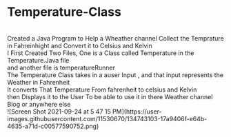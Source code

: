 # Temperature-Class
<br>
Created a Java Program to Help a Wheather channel Collect the Temprature in Fahreinhight and Convert it to Celsius and Kelvin<Br>
I First Created Two Files, One is a Class called Temperature in the Temperature.Java file <br>
and another file is temperatureRunner<br>
The Temperature Class takes in a auser Input , and that input represents the Weather in Fahrenheit <br>
It converts That Temperature From fahrenheit to celsius and Kelvin <br>
then Displays it to the User To be able to use it in there Weather channel Blog or anywhere else<Br>
![Screen Shot 2021-09-24 at 5 47 15 PM](https://user-images.githubusercontent.com/11530670/134743103-17a9406f-e64b-4635-a71d-c00577590752.png)
